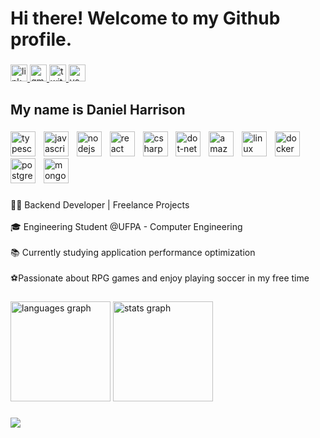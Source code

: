 <h1 align="left">Hi there! Welcome to my Github profile.</h1>

###

<div align="left">
  <a href="https://www.linkedin.com/in/daniel-harrisonn/" target="_blank">
    <img src="https://img.shields.io/static/v1?message=LinkedIn&logo=linkedin&label=&color=512ba1&logoColor=white&labelColor=&style=for-the-badge" height="27" alt="linkedin logo"  />
  </a>
  <a href="mailto:contatodanielharrison@gmail.com" target="_blank">
    <img src="https://img.shields.io/static/v1?message=Gmail&logo=gmail&label=&color=512ba1&logoColor=white&labelColor=&style=for-the-badge" height="27" alt="gmail logo"  />
  </a>
  <a href="https://x.com/_danieldev" target="_blank">
    <img src="https://img.shields.io/static/v1?message=Twitter&logo=twitter&label=&color=512ba1&logoColor=white&labelColor=&style=for-the-badge" height="27" alt="twitter logo"  />
  </a>
  <img src="https://img.shields.io/static/v1?message=Youtube&logo=youtube&label=&color=512ba1&logoColor=white&labelColor=&style=for-the-badge" height="27" alt="youtube logo"  />
</div>

###

<h2 align="left">My name is Daniel Harrison</h2>

###

<div align="left">
  <img src="https://skillicons.dev/icons?i=ts" height="40" alt="typescript logo"  />
  <img width="5" />
  <img src="https://skillicons.dev/icons?i=js" height="40" alt="javascript logo"  />
  <img width="5" />
  <img src="https://skillicons.dev/icons?i=nodejs" height="40" alt="nodejs logo"  />
  <img width="5" />
  <img src="https://skillicons.dev/icons?i=vue" height="40" alt="react logo"  />
  <img width="5" />
  <img src="https://cdn.jsdelivr.net/gh/devicons/devicon/icons/csharp/csharp-original.svg" height="40" alt="csharp logo"  />
  <img width="5" />
  <img src="https://skillicons.dev/icons?i=dotnet" height="40" alt="dot-net logo"  />
  <img width="5" />
  <img src="https://skillicons.dev/icons?i=aws" height="40" alt="amazonwebservices logo"  />
  <img width="5" />
  <img src="https://skillicons.dev/icons?i=linux" height="40" alt="linux logo"  />
  <img width="5" />
  <img src="https://skillicons.dev/icons?i=docker" height="40" alt="docker logo"  />
  <img width="5" />
  <img src="https://skillicons.dev/icons?i=postgres" height="40" alt="postgresql logo"  />
  <img width="5" />
  <img src="https://skillicons.dev/icons?i=mongodb" height="40" alt="mongodb logo"  />
</div>

###

<p align="left">👨‍💻 Backend Developer | Freelance Projects <br><br>🎓 Engineering Student @UFPA - Computer Engineering<br><br>📚 Currently studying application performance optimization<br><br>⚽Passionate about RPG games and enjoy playing soccer in my free time</p>

###

<div align="left">
  <img src="https://github-readme-stats.vercel.app/api/top-langs?username=harrisondaniell&locale=en&hide_title=false&layout=compact&card_width=320&langs_count=4&theme=ocean_dark&hide_border=false&order=2" height="160" alt="languages graph"  />
  <img src="https://github-readme-stats.vercel.app/api?username=harrisondaniell&hide_title=false&hide_rank=false&show_icons=true&include_all_commits=false&count_private=true&disable_animations=false&theme=ocean_dark&locale=en&hide_border=false&order=1" height="160" alt="stats graph"  />
</div>

###

<div align="left">
  <img src="https://profile-counter.glitch.me/harrisondaniell/count.svg?"  />
</div>

###
